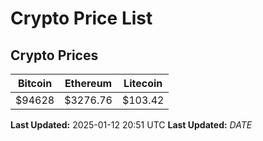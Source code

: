 # Crypto Price List

## Crypto Prices
| Bitcoin | Ethereum | Litecoin |
| ------- | -------- | -------- |
| $94628 | $3276.76 | $103.42 |
**Last Updated:** 2025-01-12 20:51 UTC
**Last Updated:** $DATE$
